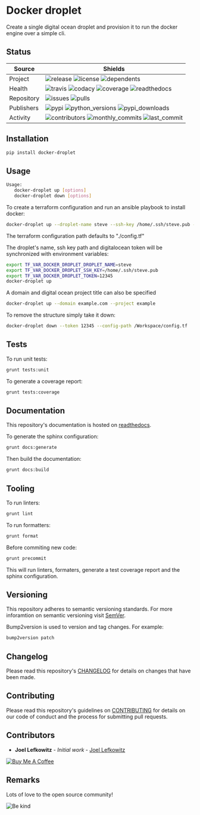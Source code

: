 # Docker droplet

Create a single digital ocean droplet and provision it to run the docker engine over a simple cli.

## Status

| Source     | Shields                                                                                                            |
| ---------- | ------------------------------------------------------------------------------------------------------------------ |
| Project    | ![release][release_shield] ![license][license_shield] ![dependents][dependents_shield]                             |
| Health     | ![travis][travis_shield] ![codacy][codacy_shield] ![coverage][coverage_shield] ![readthedocs][readthedocs_shield]  |
| Repository | ![issues][issues_shield] ![pulls][pulls_shield]                                                                    |
| Publishers | ![pypi][pypi_shield] ![python_versions][python_versions_shield] ![pypi_downloads][pypi_downloads_shield]           |
| Activity   | ![contributors][contributors_shield] ![monthly_commits][monthly_commits_shield] ![last_commit][last_commit_shield] |

## Installation

```bash
pip install docker-droplet
```

## Usage

```bash
Usage:
   docker-droplet up [options]
   docker-droplet down [options]
```

To create a terraform configuration and run an ansible playbook to install docker:

```bash
docker-droplet up --droplet-name steve --ssh-key /home/.ssh/steve.pub --token 12345 --config-path /Workspace/config.tf
```

The terraform configuration path defaults to "./config.tf"

The droplet's name, ssh key path and digitalocean token will be synchronized with environment variables:

```bash
export TF_VAR_DOCKER_DROPLET_DROPLET_NAME=steve
export TF_VAR_DOCKER_DROPLET_SSH_KEY=/home/.ssh/steve.pub
export TF_VAR_DOCKER_DROPLET_TOKEN=12345
docker-droplet up
```

A domain and digital ocean project title can also be specified

```bash
docker-droplet up --domain example.com --project example
```

To remove the structure simply take it down:

```bash
docker-droplet down --token 12345 --config-path /Workspace/config.tf
```

## Tests

To run unit tests:

```bash
grunt tests:unit
```

To generate a coverage report:

```bash
grunt tests:coverage
```

## Documentation

This repository's documentation is hosted on [readthedocs][readthedocs].

To generate the sphinx configuration:

```bash
grunt docs:generate
```

Then build the documentation:

```bash
grunt docs:build
```

## Tooling

To run linters:

```bash
grunt lint
```

To run formatters:

```bash
grunt format
```

Before commiting new code:

```bash
grunt precommit
```

This will run linters, formaters, generate a test coverage report and the sphinx configuration.

## Versioning

This repository adheres to semantic versioning standards.
For more inforamtion on semantic versioning visit [SemVer][semver].

Bump2version is used to version and tag changes.
For example:

```bash
bump2version patch
```

## Changelog

Please read this repository's [CHANGELOG](CHANGELOG.md) for details on changes that have been made.

## Contributing

Please read this repository's guidelines on [CONTRIBUTING](CONTRIBUTING.md) for details on our code of conduct and the process for submitting pull requests.

## Contributors

- **Joel Lefkowitz** - _Initial work_ - [Joel Lefkowitz][joellefkowitz]

[![Buy Me A Coffee][coffee_button]][coffee]

## Remarks

Lots of love to the open source community!

![Be kind][be_kind]

<!-- Github links -->

[pulls]: https://github.com/JoelLefkowitz/docker-droplet/pulls
[issues]: https://github.com/JoelLefkowitz/docker-droplet/issues

<!-- External links -->

[readthedocs]: https://docker-droplet.readthedocs.io/en/latest/
[semver]: http://semver.org/
[coffee]: https://www.buymeacoffee.com/joellefkowitz
[coffee_button]: https://cdn.buymeacoffee.com/buttons/default-blue.png
[be_kind]: https://media.giphy.com/media/osAcIGTSyeovPq6Xph/giphy.gif

<!-- Acknowledgments -->

[joellefkowitz]: https://github.com/JoelLefkowitz

<!-- Project shields -->

[release_shield]: https://img.shields.io/github/v/tag/joellefkowitz/docker-droplet
[license_shield]: https://img.shields.io/github/license/joellefkowitz/docker-droplet
[dependents_shield]: https://img.shields.io/librariesio/dependent-repos/pypi/docker-droplet

<!-- Health shields -->

[travis_shield]: https://img.shields.io/travis/joellefkowitz/docker-droplet
[codacy_shield]: https://img.shields.io/codacy/coverage/docker-droplet
[coverage_shield]: https://img.shields.io/codacy/grade/docker-droplet
[readthedocs_shield]: https://img.shields.io/readthedocs/docker-droplet

<!-- Repository shields -->

[issues_shield]: https://img.shields.io/github/issues/joellefkowitz/docker-droplet
[pulls_shield]: https://img.shields.io/github/issues-pr/joellefkowitz/docker-droplet

<!-- Publishers shields -->

[pypi_shield]: https://img.shields.io/pypi/v/docker-droplet
[python_versions_shield]: https://img.shields.io/pypi/pyversions/docker-droplet
[pypi_downloads_shield]: https://img.shields.io/pypi/dw/docker-droplet

<!-- Activity shields -->

[contributors_shield]: https://img.shields.io/github/contributors/joellefkowitz/docker-droplet
[monthly_commits_shield]: https://img.shields.io/github/commit-activity/m/joellefkowitz/docker-droplet
[last_commit_shield]: https://img.shields.io/github/last-commit/joellefkowitz/docker-droplet
